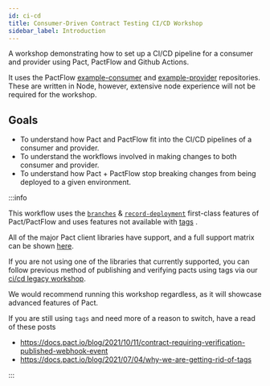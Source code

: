 ```yaml
---
id: ci-cd
title: Consumer-Driven Contract Testing CI/CD Workshop
sidebar_label: Introduction
---
```


A workshop demonstrating how to set up a CI/CD pipeline for a consumer and provider using Pact, PactFlow and Github Actions.

It uses the PactFlow [example-consumer][example-consumer] and [example-provider][example-provider] repositories. These are written in Node, however, extensive node experience will not be required for the workshop.

## Goals

* To understand how Pact and PactFlow fit into the CI/CD pipelines of a consumer and provider.
* To understand the workflows involved in making changes to both consumer and provider.
* To understand how Pact + PactFlow stop breaking changes from being deployed to a given environment.

[example-consumer]: https://github.com/pactflow/example-consumer
[example-provider]: https://github.com/pactflow/example-provider

:::info

This workflow uses the [`branches`](https://docs.pact.io/pact_broker/branches) & [`record-deployment`](https://docs.pact.io/pact_broker/recording_deployments_and_releases) first-class features of Pact/PactFlow and uses features not available with [tags](https://docs.pact.io/pact_broker/tags#using-tags) .

All of the major Pact client libraries have support, and a full support matrix can be shown [here](https://docs.pact.io/pact_broker/branches#support).

If you are not using one of the libraries that currently supported, you can follow previous method of publishing and verifying pacts using tags via our [ci/cd legacy workshop](https://docs.pactflow.io/docs/workshops/ci-cd-legacy).

We would recommend running this workshop regardless, as it will showcase advanced features of Pact.

If you are still using `tags` and need more of a reason to switch, have a read of these posts

* <https://docs.pact.io/blog/2021/10/11/contract-requiring-verification-published-webhook-event>
* <https://docs.pact.io/blog/2021/07/04/why-we-are-getting-rid-of-tags>

:::
